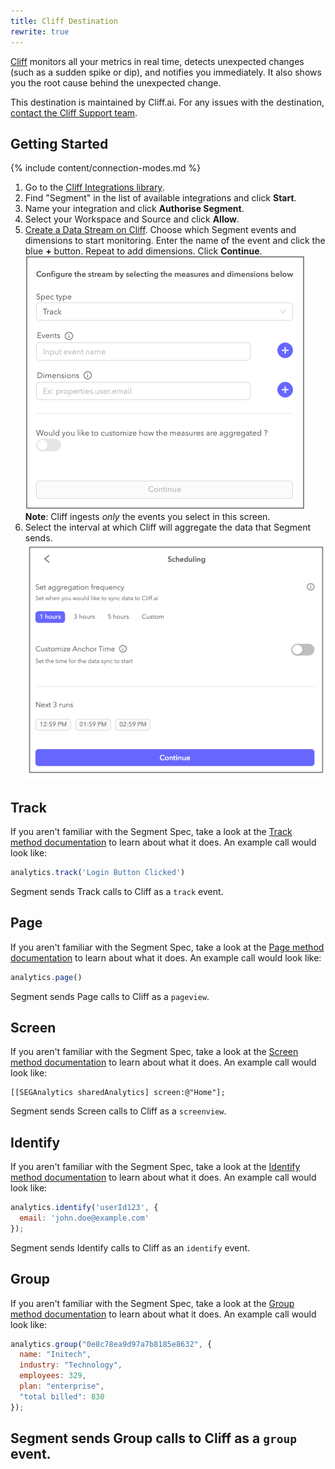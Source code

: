 ```yaml
---
title: Cliff Destination
rewrite: true
---
```

[Cliff](https://cliff.ai/?utm_source=segmentio&utm_medium=docs&utm_campaign=partners) monitors all your metrics in real time, detects unexpected changes (such as a sudden spike or dip), and notifies you immediately. It also shows you the root cause behind the unexpected change.

This destination is maintained by Cliff.ai. For any issues with the destination, [contact the Cliff Support team](mailto:support@cliff.ai).

## Getting Started

{% include content/connection-modes.md %}

1. Go to the [Cliff Integrations library](https://app.cliff.ai/apps/anomaly-detection/integrations/inbound).
2. Find "Segment" in the list of available integrations and click **Start**.
3. Name your integration and click **Authorise Segment**.
4. Select your Workspace and Source and click **Allow**.
5. [Create a Data Stream on Cliff](https://app.cliff.ai/apps/anomaly-detection/data-streams/create-streams). Choose which Segment events and dimensions to start monitoring. Enter the name of the event and click the blue **+** button. Repeat to add dimensions. Click **Continue**.
   ![](images/cliff1.png)
   **Note**: Cliff ingests _only_ the events you select in this screen.
6.  Select the interval at which Cliff will aggregate the data that Segment sends.
![](images/cliff2.png)


## Track

If you aren't familiar with the Segment Spec, take a look at the [Track method documentation](https://segment.com/docs/connections/spec/track/) to learn about what it does. An example call would look like:

```js
analytics.track('Login Button Clicked')
```

Segment sends Track calls to Cliff as a `track` event.

## Page

If you aren't familiar with the Segment Spec, take a look at the [Page method documentation](https://segment.com/docs/connections/spec/page/) to learn about what it does. An example call would look like:

```js
analytics.page()
```

Segment sends Page calls to Cliff as a `pageview`.

## Screen

If you aren't familiar with the Segment Spec, take a look at the [Screen method documentation](https://segment.com/docs/connections/spec/screen/) to learn about what it does. An example call would look like:

```objc
[[SEGAnalytics sharedAnalytics] screen:@"Home"];
```

Segment sends Screen calls to Cliff as a `screenview`.

## Identify

If you aren't familiar with the Segment Spec, take a look at the [Identify method documentation](https://segment.com/docs/connections/spec/identify/) to learn about what it does. An example call would look like:

```js
analytics.identify('userId123', {
  email: 'john.doe@example.com'
});
```

Segment sends Identify calls to Cliff as an `identify` event.

## Group

If you aren't familiar with the Segment Spec, take a look at the [Group method documentation](https://segment.com/docs/connections/spec/group/) to learn about what it does. An example call would look like:

```js
analytics.group("0e8c78ea9d97a7b8185e8632", {
  name: "Initech",
  industry: "Technology",
  employees: 329,
  plan: "enterprise",
  "total billed": 830
});
```

Segment sends Group calls to Cliff as a `group` event.
---
